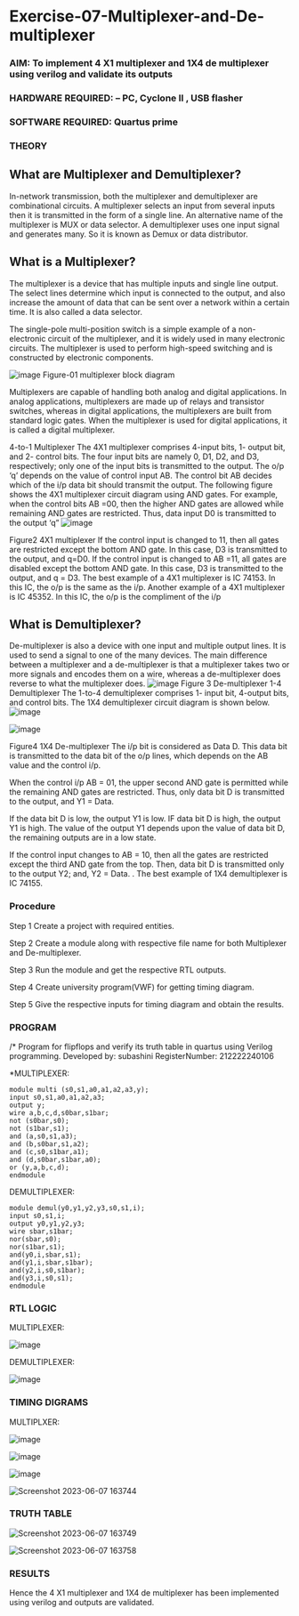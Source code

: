 # Exercise-07-Multiplexer-and-De-multiplexer
### AIM: To implement 4 X1 multiplexer and 1X4 de multiplexer using verilog and validate its outputs
### HARDWARE REQUIRED:  – PC, Cyclone II , USB flasher
### SOFTWARE REQUIRED:   Quartus prime
### THEORY 

## What are Multiplexer and Demultiplexer?
In-network transmission, both the multiplexer and demultiplexer are combinational circuits. A multiplexer selects an input from several inputs then it is transmitted in the form of a single line. An alternative name of the multiplexer is MUX or data selector. A demultiplexer uses one input signal and generates many. So it is known as Demux or data distributor.

## What is a Multiplexer?
The multiplexer is a device that has multiple inputs and single line output. The select lines determine which input is connected to the output, and also increase the amount of data that can be sent over a network within a certain time. It is also called a data selector.

The single-pole multi-position switch is a simple example of a non-electronic circuit of the multiplexer, and it is widely used in many electronic circuits. The multiplexer is used to perform high-speed switching and is constructed by electronic components.

![image](https://user-images.githubusercontent.com/36288975/170912485-73c395c7-23c0-4e78-a53d-a2f0d07d9662.png)
          Figure-01 multiplexer block diagram 

Multiplexers are capable of handling both analog and digital applications. In analog applications, multiplexers are made up of relays and transistor switches, whereas in digital applications, the multiplexers are built from standard logic gates. When the multiplexer is used for digital applications, it is called a digital multiplexer.

4-to-1 Multiplexer
The 4X1 multiplexer comprises 4-input bits, 1- output bit, and 2- control bits. The four input bits are namely 0, D1, D2, and D3, respectively; only one of the input bits is transmitted to the output. The o/p ‘q’ depends on the value of control input AB. The control bit AB decides which of the i/p data bit should transmit the output. The following figure shows the 4X1 multiplexer circuit diagram using AND gates. For example, when the control bits AB =00, then the higher AND gates are allowed while remaining AND gates are restricted. Thus, data input D0 is transmitted to the output ‘q”
![image](https://user-images.githubusercontent.com/36288975/170912568-3598c60a-5035-41f3-b0c4-ccedba13aca5.png)


Figure2 4X1 multiplexer 
If the control input is changed to 11, then all gates are restricted except the bottom AND gate. In this case, D3 is transmitted to the output, and q=D0. If the control input is changed to AB =11, all gates are disabled except the bottom AND gate. In this case, D3 is transmitted to the output, and q = D3. The best example of a 4X1 multiplexer is IC 74153. In this IC, the o/p is the same as the i/p. Another example of a 4X1 multiplexer is IC 45352. In this IC, the o/p is the compliment of the i/p


## What is Demultiplexer?
De-multiplexer is also a device with one input and multiple output lines. It is used to send a signal to one of the many devices. The main difference between a multiplexer and a de-multiplexer is that a multiplexer takes two or more signals and encodes them on a wire, whereas a de-multiplexer does reverse to what the multiplexer does.
![image](https://user-images.githubusercontent.com/36288975/170912606-a30e4b74-1726-4430-b245-2c3c3d9c232d.png)
Figure 3 De-multiplexer 
1-4 Demultiplexer
The 1-to-4 demultiplexer comprises 1- input bit, 4-output bits, and control bits. The 1X4 demultiplexer circuit diagram is shown below.![image](https://user-images.githubusercontent.com/36288975/170912683-00fb746a-1d45-4023-91d1-3a70b841073c.png)

![image](https://user-images.githubusercontent.com/36288975/170912741-7cbd52af-7e0d-4be3-b5c6-6fb9c4eca7c9.png)

Figure4 1X4 De-multiplexer 
The i/p bit is considered as Data D. This data bit is transmitted to the data bit of the o/p lines, which depends on the AB value and the control i/p.

When the control i/p AB = 01, the upper second AND gate is permitted while the remaining AND gates are restricted. Thus, only data bit D is transmitted to the output, and Y1 = Data.

If the data bit D is low, the output Y1 is low. IF data bit D is high, the output Y1 is high. The value of the output Y1 depends upon the value of data bit D, the remaining outputs are in a low state.

If the control input changes to AB = 10, then all the gates are restricted except the third AND gate from the top. Then, data bit D is transmitted only to the output Y2; and, Y2 = Data. . The best example of 1X4 demultiplexer is IC 74155.

 
 
### Procedure

Step 1 Create a project with required entities.

Step 2 Create a module along with respective file name for both Multiplexer and De-multiplexer.

Step 3 Run the module and get the respective RTL outputs.

Step 4 Create university program(VWF) for getting timing diagram.

Step 5 Give the respective inputs for timing diagram and obtain the results.


### PROGRAM 
/*
Program for flipflops  and verify its truth table in quartus using Verilog programming.
Developed by: subashini
RegisterNumber:  212222240106

*MULTIPLEXER:
```
module multi (s0,s1,a0,a1,a2,a3,y);
input s0,s1,a0,a1,a2,a3;
output y;
wire a,b,c,d,s0bar,s1bar;
not (s0bar,s0);
not (s1bar,s1);
and (a,s0,s1,a3);
and (b,s0bar,s1,a2);
and (c,s0,s1bar,a1);
and (d,s0bar,s1bar,a0); 
or (y,a,b,c,d); 
endmodule
```
DEMULTIPLEXER:
```
module demul(y0,y1,y2,y3,s0,s1,i);
input s0,s1,i;
output y0,y1,y2,y3;
wire sbar,s1bar; 
nor(sbar,s0); 
nor(s1bar,s1);
and(y0,i,sbar,s1);
and(y1,i,sbar,s1bar); 
and(y2,i,s0,s1bar);
and(y3,i,s0,s1);
endmodule
```

### RTL LOGIC  
MULTIPLEXER:

![image](https://github.com/SubashiniSenniappan/Exercise-07-Multiplexer-and-De-multiplexer/assets/119404951/42d97926-5fd2-4f51-95bc-97d71e9e7eee)

DEMULTIPLEXER:

![image](https://github.com/SubashiniSenniappan/Exercise-07-Multiplexer-and-De-multiplexer/assets/119404951/339ae32d-59e8-4477-9ee7-9ff9841af683)

### TIMING DIGRAMS  

MULTIPLXER:

![image](https://github.com/SubashiniSenniappan/Exercise-07-Multiplexer-and-De-multiplexer/assets/119404951/9ce8d6c9-d48f-4bd6-9272-0528cf83e22a)

![image](https://github.com/SubashiniSenniappan/Exercise-07-Multiplexer-and-De-multiplexer/assets/119404951/dbabfa27-21a2-4e72-bca0-a82c11161e9e)

![image](https://github.com/SubashiniSenniappan/Exercise-07-Multiplexer-and-De-multiplexer/assets/119404951/cec08dbb-5d1a-4e34-9964-c6e0cdc32864)

 ![Screenshot 2023-06-07 163744](https://github.com/SubashiniSenniappan/Exercise-07-Multiplexer-and-De-multiplexer/assets/119404951/ecfd8e08-b689-4910-a6c0-76607c0e4d25)



### TRUTH TABLE 
![Screenshot 2023-06-07 163749](https://github.com/SubashiniSenniappan/Exercise-07-Multiplexer-and-De-multiplexer/assets/119404951/696e5dd2-8c70-4870-a922-2b01dd2c3100)


![Screenshot 2023-06-07 163758](https://github.com/SubashiniSenniappan/Exercise-07-Multiplexer-and-De-multiplexer/assets/119404951/b80e68c6-4308-4e21-9b53-c8d04c0c68a6)




### RESULTS 
Hence the 4 X1 multiplexer and 1X4 de multiplexer has been implemented using verilog and outputs are validated.
